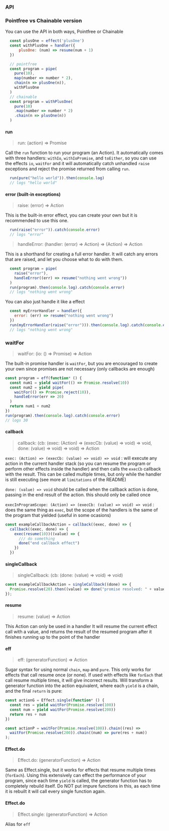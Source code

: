 ### API

### Pointfree vs Chainable version
You can use the API in both ways, Pointfree or Chainable
```javascript
  const plusOne = effect('plusOne')
  const withPlusOne = handler({
      plusOne: (num) => resume(num + 1)
  })

  // pointfree
  const program = pipe(
    pure(10),
    map(number => number * 2),
    chain(n => plusOne(n)),
    withPlusOne
  )
  // chainable
  const program = withPlusOne(
    pure(10)
    .map(number => number * 2)
    .chain(n => plusOne(n))
  )
```

#### run
> run: (action) => Promise

Call the `run` function to run your program (an Action).
It automatically comes with three handlers: `withIo`, `withIoPromise`, and `toEither`, so you can use the effects `io`, `waitFor` and it will automatically catch unhandled `raise` exceptions and reject the promise returned from calling `run`.
```javascript
  run(pure("hello world")).then(console.log)
  // logs "hello world"
``` 

#### error (built-in exceptions)
> raise: (error) => Action

This is the built-in error effect, you can create your own but it is recommended to use this one.
```javascript
  run(raise("error")).catch(console.error)
  // logs "error"
``` 

> handleError: (handler: (error) => Action) => (Action) => Action

This is a shorthand for creating a full error handler. It will catch any errors that are raised, and let you choose what to do with them.
```javascript
  const program = pipe(
    raise("error"),
    handleError((err) => resume("nothing went wrong"))
  )
  run(program).then(console.log).catch(console.error)
  // logs "nothing went wrong"
``` 
You can also just handle it like a effect
```javascript
  const myErrorHandler = handler({
    error: (err) => resume("nothing went wrong")
  })
  run(myErrorHandler(raise("error"))).then(console.log).catch(console.error)
  // logs "nothing went wrong"
```

### waitFor
> waitFor: (io: () => Promise) => Action

The built-in promise handler is `waitFor`, but you are encouraged to create your own since promises are not necessary (only callbacks are enough)
```javascript
const program = eff(function* () {
  const num1 = yield waitFor(() => Promise.resolve(10))
  const num2 = yield pipe(
    waitFor(() => Promise.reject(10)),
    handleError(err => 20)
  )
  return num1 + num2
})
run(program).then(console.log).catch(console.error)
// logs 30
```


#### callback
> callback: (cb: (exec: (Action) => (execCb: (value) => void) => void, done: (value) => void) => void) => Action

`exec: (Action) => (execCb: (value) => void) => void` : will execute any action in the current handler stack (so you can resume the program or perform other effects inside the handler) and then calls the `execCb` callback with the result. 
This can be called multiple times, but only while the handler is still executing (see more at `limitations` of the README)

`done: (value) => void` should be called when the callback action is done, passing in the end result of the action. this should only be called once

`execInProgramScope: (Action) => (execCb: (value) => void) => void` : does the same thing as `exec`, but the scope of the handlers is the same of the program that yielded (useful in some ocasions)


```javascript
const exampleCallbackAction = callback((exec, done) => {
  callback((exec, done) => {
    exec(resume(10))((value) => {
      /// do something
      done("end callback effect")
    })
  })
```

#### singleCallback
> singleCallback: (cb: (done: (value) => void) => void)

```javascript
const exampleCallbackAction = singleCallback((done) => {
  Promise.resolve(20).then((value) => done("promise resolved: " + value));
});
```

#### resume
> resume: (value) => Action

This Action can only be used in a handler
It will resume the current effect call with a value, and returns the result of the resumed program after it finishes running up to the point of the handler

#### eff
> eff: (generatorFunction) => Action

Sugar syntax for using normal `chain`, `map` and `pure`. 
This only works for effects that call resume once (or none). If used with effects like `forEach` that call resume multiple times, it will give incorrect results.
Will transform a generator function into the action equivalent, where each `yield` is a chain, and the final `return` is pure:
```javascript
const actionG = Effect.single(function* () {
  const res = yield waitFor(Promise.resolve(100))
  const num = yield waitFor(Promise.resolve(200))
  return res + num
})

const actionP = waitFor(Promise.resolve(100)).chain((res) =>
  waitFor(Promise.resolve(200)).chain((num) => pure(res + num))
);
```

#### Effect.do
> Effect.do: (generatorFunction) => Action

Same as Effect.single, but it works for effects that resume multiple times (`forEach`).
Using this extensively can effect the performance of your program, since each time `yield` is called, the generator function has to completely rebuild itself. 
Do NOT put impure functions in this, as each time it is rebuilt it will call every single function again.

#### Effect.do
> Effect.single: (generatorFunction) => Action

Alias for `eff`